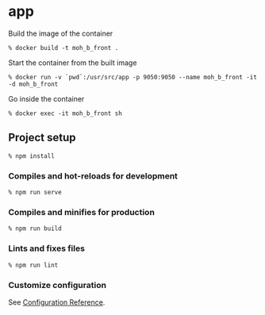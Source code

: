# app
Build the image of the container
```
% docker build -t moh_b_front .
```
Start the container from the built image
```
% docker run -v `pwd`:/usr/src/app -p 9050:9050 --name moh_b_front -it -d moh_b_front
```
Go inside the container
```
% docker exec -it moh_b_front sh
```
## Project setup
```
% npm install
```

### Compiles and hot-reloads for development
```
% npm run serve
```

### Compiles and minifies for production
```
% npm run build
```

### Lints and fixes files
```
% npm run lint
```

### Customize configuration
See [Configuration Reference](https://cli.vuejs.org/config/).

